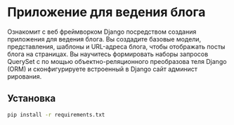# Приложение для ведения блога

Ознакомит с веб фреймворком Django посредством создания приложения для ведения блога. 
Вы создадите базовые модели, представления, шаблоны и URL-адреса блога, 
чтобы отображать посты блога на страницах. Вы научитесь формировать 
наборы запросов QuerySet с по мощью объектно-реляционного преобразова
теля Django (ORM) и сконфигурируете встроенный в Django сайт админист
рирования.

## Установка 
```bash
pip install -r requirements.txt